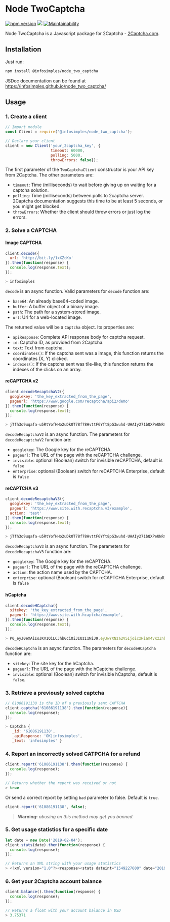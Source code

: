 # Node TwoCaptcha

[![npm version](https://badge.fury.io/js/%40infosimples%2Fnode_two_captcha.svg)](https://badge.fury.io/js/%40infosimples%2Fnode_two_captcha)
![](https://img.shields.io/github/license/infosimples/node_two_captcha.svg?style=flat)
[![Maintainability](https://api.codeclimate.com/v1/badges/78356b38afac3763f1fe/maintainability)](https://codeclimate.com/github/infosimples/node_two_captcha/maintainability)

Node TwoCaptcha is a Javascript package for 2Captcha -
[2Captcha.com](http://2captcha.com/?from=1025109).

## Installation

Just run:

```bash
npm install @infosimples/node_two_captcha
```

JSDoc documentation can be found at https://infosimples.github.io/node_two_captcha/

## Usage

### 1. Create a client

```javascript
// Import module
const Client = require('@infosimples/node_two_captcha');

// Declare your client
client = new Client('your_2captcha_key', {
                    timeout: 60000,
                    polling: 5000,
                    throwErrors: false});
```

The first parameter of the `TwoCaptchaClient` constructor is your API key from
2Captcha. The other parameters are:

- `timeout`: Time (milliseconds) to wait before giving up on waiting for a
    captcha solution.
- `polling`: Time (milliseconds) between polls to 2captcha server. 2Captcha
    documentation suggests this time to be at least 5 seconds, or you might get
    blocked.
- `throwErrors`: Whether the client should throw errors or just log the errors.

### 2. Solve a CAPTCHA

#### Image CAPTCHA

```javascript
client.decode({
  url: 'http://bit.ly/1xXZcKo'
}).then(function(response) {
  console.log(response.text);
});

> infosimples
```

`decode` is an async function. Valid parameters for `decode` function are:

- `base64`: An already base64-coded image.
- `buffer`: A buffer object of a binary image.
- `path`: The path for a system-stored image.
- `url`: Url for a web-located image.

The returned value will be a `Captcha` object. Its properties are:

- `apiResponse`: Complete API response body for captcha request.
- `id`: Captcha ID, as provided from 2Captcha.
- `text`: Text from captcha.
- `coordinates()`: If the captcha sent was a image, this function returns the
    coordinates (X, Y) clicked.
- `indexes()`: If the captcha sent was tile-like, this function returns the
    indexes of the clicks on an array.

#### reCAPTCHA v2

```javascript
client.decodeRecaptchaV2({
  googlekey: 'the_key_extracted_from_the_page',
  pageurl: 'https://www.google.com/recaptcha/api2/demo'
}).then(function(response) {
  console.log(response.text);
});

> jTfh3o9uqafa-u5RtYofHHo2uDk0T78f78HvttFGYft8pG3wuhd-UHAIy271bQXPeUNRm...
```

`decodeRecaptchaV2` is an async function. The parameters for `decodeRecaptchaV2`
function are:

- `googlekey`: The Google key for the reCAPTCHA.
- `pageurl`: The URL of the page with the reCAPTCHA challenge.
- `invisible`: optional (Boolean) switch for invisible reCAPTCHA, default is `false`
- `enterprise`: optional (Boolean) switch for reCAPTCHA Enterprise, default is `false`

#### reCAPTCHA v3

```javascript
client.decodeRecaptchaV3({
  googlekey: 'the_key_extracted_from_the_page',
  pageurl: 'https://www.site.with.recaptcha.v3/example',
  action: 'test'
}).then(function(response) {
  console.log(response.text);
});

> jTfh3o9uqafa-u5RtYofHHo2uDk0T78f78HvttFGYft8pG3wuhd-UHAIy271bQXPeUNRm...
```

`decodeRecaptchaV3` is an async function. The parameters for `decodeRecaptchaV3`
function are:

- `googlekey`: The Google key for the reCAPTCHA.
- `pageurl`: The URL of the page with the reCAPTCHA challenge.
- `action`: the action name used by the CAPTCHA.
- `enterprise`: optional (Boolean) switch for reCAPTCHA Enterprise, default is `false`

#### hCaptcha

```javascript
client.decodeHCaptcha({
  sitekey: 'the_key_extracted_from_the_page',
  pageurl: 'https://www.site.with.hcaptcha/example',
}).then(function(response) {
  console.log(response.text);
});

> P0_eyJ0eXAiIoJKV1QiLCJhbGciOiJIUzI1NiJ9.eyJwYXNza2V5IjoiczHiam4vKzZnb...
```

`decodeHCaptcha` is an async function. The parameters for `decodeHCaptcha`
function are:

- `sitekey`: The site key for the hCaptcha.
- `pageurl`: The URL of the page with the hCaptcha challenge.
- `invisible`: optional (Boolean) switch for invisible hCaptcha, default
    is `false`.

### 3. Retrieve a previously solved captcha

```javascript
// 61086191138 is the ID of a previously sent CAPTCHA
client.captcha('61086191138').then(function(response){
  console.log(response);
});

> Captcha {
   _id: '61086191138',
   _apiResponse: 'OK|infosimples',
   _text: 'infosimples' }
```

### 4. Report an incorrectly solved CATPCHA for a refund

```javascript
client.report('61086191138').then(function(response) {
  console.log(response);
});

// Returns whether the report was received or not
> true
```

Or send a correct report by setting `bad` parameter to false. Default is `true`.

```javascript
client.report('61086191138', false);
```

> **Warning:** *abusing on this method may get you banned.*

### 5. Get usage statistics for a specific date

```javascript
let date = new Date('2019-02-04');
client.stats(date).then(function(response) {
  console.log(response);
});

// Returns an XML string with your usage statistics
> <?xml version="1.0"?><response><stats dateint="1549227600" date="2019-02-04" hour="00"><volume>0</volume><money>0</money></stats><stats dateint="1549231200" date="2019-02-04" hour="01"><volume>0</volume><money>0</money></stats>...
```

### 6. Get your 2Captcha account balance

```javascript
client.balance().then(function(response) {
  console.log(response);
});

// Returns a float with your account balance in USD
> 3.75371
```
